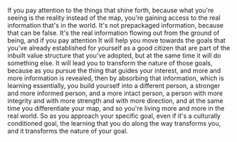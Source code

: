  If you pay attention to the things that shine forth, because what you're seeing is the reality instead of the map, you're gaining access to the real information that's in the world. It's not prepackaged information, because that can be false. It's the real information flowing out from the ground of being, and if you pay attention It will help you move towards the goals that you've already established for yourself as a good citizen that are part of the inbuilt value structure that you've adopted, but at the same time it will do something else. It will lead you to transform the nature of those goals, because as you pursue the thing that guides your interest, and more and more information is revealed, then by absorbing that information, which is learning essentially, you build yourself into a different person, a stronger and more informed person, and a more intact person, a person with more integrity and with more strength and with more direction, and at the same time you differentiate your map, and so you're living more and more in the real world. So as you approach your specific goal, even if it's a culturally conditioned goal, the learning that you do along the way transforms you, and it transforms the nature of your goal.